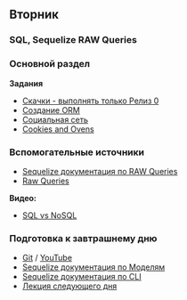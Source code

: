 ## Вторник


### SQL, Sequelize RAW Queries
### Основной раздел

**Задания**
- [Скачки - выполнять только Релиз 0](../../../../p1-sql-sequelize-races)
- [Создание ORM](../../../../core-sql-js-handmade-orm)
- [Социальная сеть](../../../../p1-sql-core-social)
- [Cookies and Ovens](../../../../p1-sql-sequelize-cookies)


### Вспомогательные источники

- [Sequelize документация по RAW Queries](https://sequelize.org/master/manual/raw-queries.html)
- [Raw Queries](https://runebook.dev/ru/docs/sequelize/manual/raw-queries)


**Видео:**
- [SQL vs NoSQL](https://www.youtube.com/watch?v=ZS_kXvOeQ5Y&t=770s)


### Подготовка к завтрашнему дню
- [Git](https://github.com/Elbrus-Bootcamp/short-squeeze-phase-1/tree/master/week-3/sequelize-cli) / [YouTube](https://youtu.be/cm0lOojWIGA) 
- [Sequelize документация по Моделям](https://sequelize.org/master/manual/model-basics.html)
- [Sequelize документация по CLI](https://sequelize.org/master/manual/migrations.html)
- [Лекция следующего дня](https://www.youtube.com/watch?v=ZkLLgiO7Hmg)
